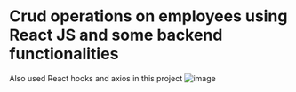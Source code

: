 # Crud operations on employees using React JS and some backend functionalities
Also used React hooks and axios in this project
![image](https://user-images.githubusercontent.com/100221488/199483626-4fa2cf9c-4047-4ffc-92bb-0fab84485362.png)
